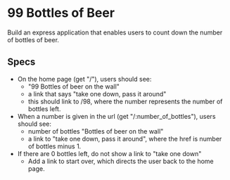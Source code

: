 # 99 Bottles of Beer
Build an express application that enables users to count down the number of bottles of beer.

## Specs

* On the home page (get "/"), users should see:
  * "99 Bottles of beer on the wall"
  * a link that says "take one down, pass it around"
  * this should link to /98, where the number represents the number of bottles left.
* When a number is given in the url (get "/:number_of_bottles"), users should see:
  * number of bottles "Bottles of beer on the wall"
  * a link to "take one down, pass it around", where the href is number of bottles minus 1.
* If there are 0 bottles left, do not show a link to "take one down"
  * Add a link to start over, which directs the user back to the home page.
